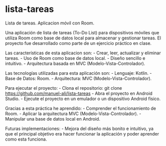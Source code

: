 # lista-tareas
Lista de tareas. Aplicacion móvil con Room.

Una aplicación de lista de tareas (To-Do List) para dispositivos móviles que utiliza Room como base de datos local para almacenar y gestionar tareas.
El proyecto fue desarrollado como parte de un ejercicio práctico en clase.

Las características de esta aplicacion son:
    - Crear, leer, actualizar y eliminar tareas.
    - Uso de Room como base de datos local.
    - Diseño sencillo e intuitivo.
    - Arquitectura basada en MVC (Modelo-Vista-Controlador).

Las tecnologías utilizadas para esta aplicación son:
    - Lenguaje: Kotlin.
    - Base de Datos: Room.
    - Arquitectura: MVC (Modelo-Vista-Controlador).

Para ejecutar el proyecto:
    - Clona el repositorio: git clone https://github.com/manuel-ali/lista-tareas
    - Abra el proyecto en Android Studio.
    - Ejecute el proyecto en un emulador o un dispositivo Android físico.

Gracias a esta práctica he aprendido:
    - Comprender el funcionamiento de Room.
    - Aplicar la arquitectura MVC (Modelo-Vista-Controlador).
    - Manipular una base de datos local en Android.

Futuras implementaciones:
    - Mejora del diseño más bonito e intuitivo, ya que el principal objetivo era hacer funcionar
    la aplicación y poder aprender como esta funciona. 